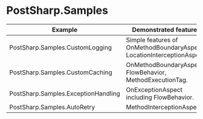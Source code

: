 # PostSharp.Samples

| Example                                   | Demonstrated features                                                    |
| ----------------------------------------- | ------------------------------------------------------------------------ |
| PostSharp.Samples.CustomLogging           | Simple features of OnMethodBoundaryAspect, LocationInterceptionAspect.   |
| PostSharp.Samples.CustomCaching           | OnMethodBoundaryAspect: FlowBehavior, MethodExecutionTag.                |
| PostSharp.Samples.ExceptionHandling       | OnExceptionAspect including FlowBehavior.                                |
| PostSharp.Samples.AutoRetry               | MethodInterceptionAspect                                                 |